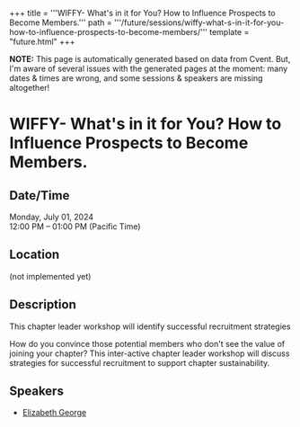 +++
title = '''WIFFY- What's in it for You? How to Influence Prospects to Become Members.'''
path = '''/future/sessions/wiffy-what-s-in-it-for-you-how-to-influence-prospects-to-become-members/'''
template = "future.html"
+++

<p class="todo">
<strong>NOTE:</strong> This page is automatically generated based on data from Cvent.
But, I'm aware of several issues with the generated pages at the moment:
many dates & times are wrong, and some sessions & speakers are missing altogether!
</p>

<h1>WIFFY- What's in it for You? How to Influence Prospects to Become Members.</h1>
<h2>Date/Time</h2>
<p>Monday, July 01, 2024<br>
12:00 PM – 01:00 PM (Pacific Time)</p>
<h2>Location</h2>
(not implemented yet)
<h2>Description</h2>
This chapter leader workshop will identify successful recruitment strategies

How do you convince those potential members who don't see the value of joining your chapter?  This inter-active chapter leader workshop will discuss strategies for successful recruitment to support chapter sustainability.
<h2>Speakers</h2>
<ul><li><a href="/future/performers/elizabeth-george/">Elizabeth George</a></li>

